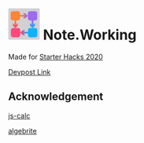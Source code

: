 # ![](https://raw.githubusercontent.com/Ynng/Starter-Hacks-2020/master/logo.jpg) Note.Working

Made for [Starter Hacks 2020](https://starterhacks.ca)

[Devpost Link](https://devpost.com/software/noteworking)

## Acknowledgement

[js-calc](https://paiv.github.io/blog/2016/03/23/js-calc)

[algebrite](http://algebrite.org/)
